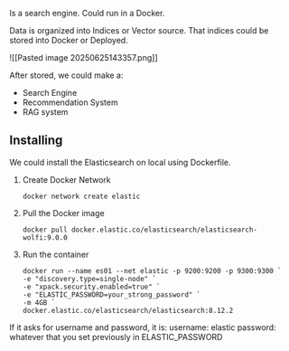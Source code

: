 Is a search engine. Could run in a Docker.

Data is organized into Indices or Vector source. That indices could be stored into Docker or Deployed.

![[Pasted image 20250625143357.png]]

After stored, we could make a:
- Search Engine
- Recommendation System
- RAG system
## Installing
We could install the Elasticsearch on local using Dockerfile.
1. Create Docker Network
	```
	docker network create elastic
	```
2. Pull the Docker image
	```
	docker pull docker.elastic.co/elasticsearch/elasticsearch-wolfi:9.0.0
	```
3. Run the container
	```
	docker run --name es01 --net elastic -p 9200:9200 -p 9300:9300 `
	-e "discovery.type=single-node" `
	-e "xpack.security.enabled=true" `
	-e "ELASTIC_PASSWORD=your_strong_password" `
	-m 4GB `
	docker.elastic.co/elasticsearch/elasticsearch:8.12.2
	```

If it asks for username and password, it is:
username: elastic
password: whatever that you set previously in ELASTIC_PASSWORD
